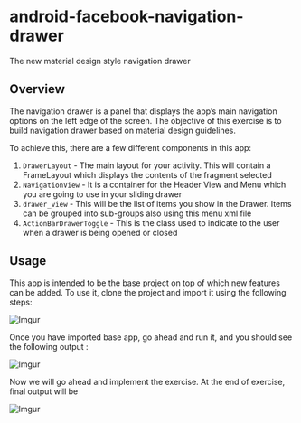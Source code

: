 # android-facebook-navigation-drawer
The new material design style navigation drawer

## Overview

The navigation drawer is a panel that displays the app’s main navigation options on the left edge of the screen.
The objective of this exercise is to build navigation drawer based on material design guidelines. 

To achieve this, there are a few different components in this app:

1. `DrawerLayout` - The main layout for your activity. This will contain a FrameLayout which displays the contents of the fragment selected
2. `NavigationView` - It is a container for the Header View and Menu which you are going to use in your sliding drawer
3. `drawer_view` - This will be the list of items you show in the Drawer. Items can be grouped into sub-groups also using this menu xml file
4. `ActionBarDrawerToggle` - This is the class used to indicate to the user when a drawer is being opened or closed

## Usage
This app is intended to be the base project on top of which new features can be added. To use it, clone the project and import it using the following steps:

![Imgur](http://i.imgur.com/x5iXb8Y.gif)

Once you have imported base app, go ahead and run it, and you should see the following output : 
  
![Imgur](http://i.imgur.com/ju5Mprkm.png)

Now we will go ahead and implement the exercise. At the end of exercise, final output will be 

![Imgur](http://i.imgur.com/xgJJxf3m.png)

